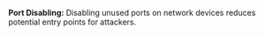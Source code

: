 **Port Disabling:** Disabling unused ports on network devices reduces potential entry points for attackers.